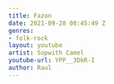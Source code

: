 ```yaml
---
title: Fazon
date: 2021-09-28 08:45:49 Z
genres:
- folk-rock
layout: youtube
artist: Sopwith Camel
youtube-url: YPP__3DkR-I
author: Raul
---
```


